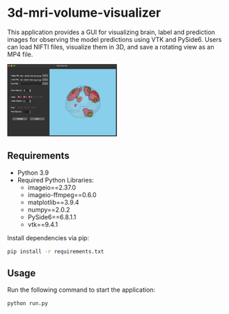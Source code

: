 # 3d-mri-volume-visualizer
This application provides a GUI for visualizing brain, label and prediction images for observing the model predictions using VTK and PySide6. Users can load NIFTI files, visualize them in 3D, and save a rotating view as an MP4 file.

<img src="https://github.com/rightpunchChen/3d-mri-volume-visualizer/blob/main/demo.png" width="50%">

## Requirements
- Python 3.9
- Required Python Libraries:
  - imageio==2.37.0
  - imageio-ffmpeg==0.6.0
  - matplotlib==3.9.4
  - numpy==2.0.2
  - PySide6==6.8.1.1
  - vtk==9.4.1

Install dependencies via pip:
```bash
pip install -r requirements.txt
```
## Usage
Run the following command to start the application:

```bash
python run.py
```
